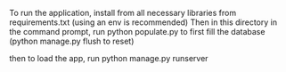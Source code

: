 To run the application, install from all necessary libraries from requirements.txt (using an env is recommended)
Then in this directory in the command prompt, run
python populate.py to first fill the database (python manage.py flush to reset)

then to load the app, run python manage.py runserver